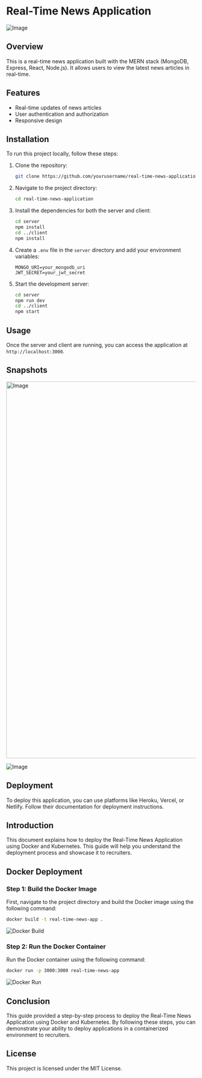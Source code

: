 # Real-Time News Application
![Image](https://github.com/user-attachments/assets/90513687-0545-4626-9d34-c7a8f57ea316)

## Overview
This is a real-time news application built with the MERN stack (MongoDB, Express, React, Node.js). It allows users to view the latest news articles in real-time.

## Features
- Real-time updates of news articles
- User authentication and authorization
- Responsive design

## Installation
To run this project locally, follow these steps:

1. Clone the repository:
    ```bash
    git clone https://github.com/yourusername/real-time-news-application.git
    ```

2. Navigate to the project directory:
    ```bash
    cd real-time-news-application
    ```

3. Install the dependencies for both the server and client:
    ```bash
    cd server
    npm install
    cd ../client
    npm install
    ```

4. Create a `.env` file in the `server` directory and add your environment variables:
    ```env
    MONGO_URI=your_mongodb_uri
    JWT_SECRET=your_jwt_secret
    ```

5. Start the development server:
    ```bash
    cd server
    npm run dev
    cd ../client
    npm start
    ```

## Usage
Once the server and client are running, you can access the application at `http://localhost:3000`.

## Snapshots

<img width="1000" alt="Image" src="https://github.com/user-attachments/assets/5779c262-9328-46af-a80f-606931b0aab1" />

![Image ](https://github.com/user-attachments/assets/de5a28aa-fd03-4118-a9c0-9fffaaa1367e)

## Deployment
To deploy this application, you can use platforms like Heroku, Vercel, or Netlify. Follow their documentation for deployment instructions.

## Introduction
This document explains how to deploy the Real-Time News Application using Docker and Kubernetes. This guide will help you understand the deployment process and showcase it to recruiters.

## Docker Deployment

### Step 1: Build the Docker Image
First, navigate to the project directory and build the Docker image using the following command:
```sh
docker build -t real-time-news-app .
```
![Docker Build](./images/docker-build.png)

### Step 2: Run the Docker Container
Run the Docker container using the following command:
```sh
docker run -p 3000:3000 real-time-news-app
```
![Docker Run](./images/docker-run.png)

## Conclusion
This guide provided a step-by-step process to deploy the Real-Time News Application using Docker and Kubernetes. By following these steps, you can demonstrate your ability to deploy applications in a containerized environment to recruiters.

## License
This project is licensed under the MIT License.
